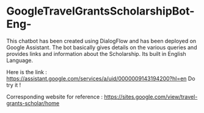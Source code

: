 # GoogleTravelGrantsScholarshipBot-Eng-

This chatbot has been created using DialogFlow and has been deployed on Google Assistant. The bot basically gives details on the various queries and provides links and information about the Scholarship. Its built in English Language.

Here is the link : https://assistant.google.com/services/a/uid/0000009143194200?hl=en
Do try it !

Corresponding website for reference : https://sites.google.com/view/travel-grants-scholar/home
